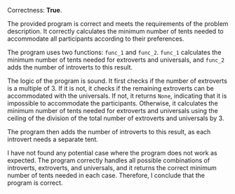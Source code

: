 Correctness: **True**.

The provided program is correct and meets the requirements of the problem description. It correctly calculates the minimum number of tents needed to accommodate all participants according to their preferences.

The program uses two functions: `func_1` and `func_2`. `func_1` calculates the minimum number of tents needed for extroverts and universals, and `func_2` adds the number of introverts to this result.

The logic of the program is sound. It first checks if the number of extroverts is a multiple of 3. If it is not, it checks if the remaining extroverts can be accommodated with the universals. If not, it returns `None`, indicating that it is impossible to accommodate the participants. Otherwise, it calculates the minimum number of tents needed for extroverts and universals using the ceiling of the division of the total number of extroverts and universals by 3.

The program then adds the number of introverts to this result, as each introvert needs a separate tent.

I have not found any potential case where the program does not work as expected. The program correctly handles all possible combinations of introverts, extroverts, and universals, and it returns the correct minimum number of tents needed in each case. Therefore, I conclude that the program is correct.